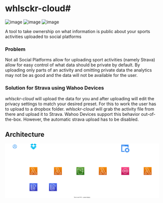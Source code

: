 # whlsckr-cloud#
<p float="left">
    <img src="https://user-images.githubusercontent.com/25181517/183423507-c056a6f9-1ba8-4312-a350-19bcbc5a8697.png" alt="image" style="width: 50px; height: auto;">
    <img src="https://user-images.githubusercontent.com/25181517/183896132-54262f2e-6d98-41e3-8888-e40ab5a17326.png" alt="image" style="width: 50px; height: auto;">
    <img src="https://user-images.githubusercontent.com/25181517/183345121-36788a6e-5462-424a-be67-af1ebeda79a2.png" alt="image" style="width: 50px; height: auto;">
</p>


A tool to take ownership on what information is public about your sports activities uploaded to social platforms

### Problem
Not all Social Platforms allow for uploading sport activities (namely Strava) allow for easy control of what data should be private by default.
By uploading only parts of an activity and omitting private data the analytics may not be as good and the data will not be available for the user.

### Solution for Strava using Wahoo Devices
*whlsckr-cloud* will upload the data for you and after uploading will edit the privacy settings to match your desired preset.
For this to work the user has to upload to a dropbox folder. *whlsckr-cloud* will grab the activity file from there and upload it to Strava.
Wahoo Devices support this behavior out-of-the-box. However, the automatic strava upload has to be disabled.

## Architecture
![Architecture](./docs/architecture.drawio.svg?raw=true)

